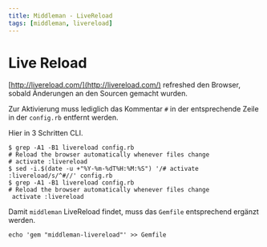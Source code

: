 ```yaml
---
title: Middleman - LiveReload
tags: [middleman, livereload]
---
```


# Live Reload

[http://livereload.com/](http://livereload.com/) refreshed den Browser, sobald Änderungen an den Sourcen gemacht wurden. 

Zur Aktivierung muss lediglich das Kommentar `#` in der entsprechende Zeile in der `config.rb` entfernt werden. 

Hier in 3 Schritten CLI.

    $ grep -A1 -B1 livereload config.rb
    # Reload the browser automatically whenever files change
    # activate :livereload
    $ sed -i.$(date -u +"%Y-%m-%dT%H:%M:%S") '/# activate :livereload/s/^#//' config.rb
    $ grep -A1 -B1 livereload config.rb
    # Reload the browser automatically whenever files change
     activate :livereload

Damit `middleman` LiveReload findet, muss das `Gemfile` entsprechend ergänzt werden. 

    echo 'gem "middleman-livereload"' >> Gemfile

